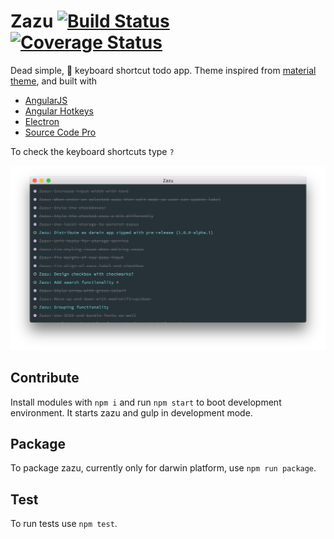 # Zazu [![Build Status](https://travis-ci.org/spirosikmd/zazu.svg?branch=master)](https://travis-ci.org/spirosikmd/zazu) [![Coverage Status](https://coveralls.io/repos/github/spirosikmd/zazu/badge.svg?branch=coveralls)](https://coveralls.io/github/spirosikmd/zazu?branch=coveralls)

Dead simple,  keyboard shortcut todo app. Theme inspired from
[material theme](http://equinusocio.github.io/material-theme/), and built with

- [AngularJS](https://angularjs.org/)
- [Angular Hotkeys](http://chieffancypants.github.io/angular-hotkeys/)
- [Electron](http://electron.atom.io/)
- [Source Code Pro](http://adobe-fonts.github.io/source-code-pro/)

To check the keyboard shortcuts type `?`

<img src="resources/zazu.png">

## Contribute

Install modules with `npm i` and run `npm start` to boot
development environment. It starts zazu and gulp in development mode.

## Package

To package zazu, currently only for darwin platform, use `npm run package`.

## Test

To run tests use `npm test`.

